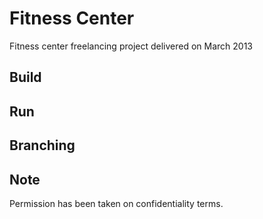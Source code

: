 # Fitness Center
Fitness center freelancing project delivered on March 2013

## Build

## Run

## Branching

## Note
Permission has been taken on confidentiality terms.
